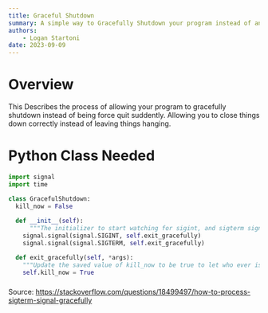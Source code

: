 ```yaml
---
title: Graceful Shutdown
summary: A simple way to Gracefully Shutdown your program instead of an instant shutdown. Allowing you to close things out. 
authors:
    - Logan Startoni
date: 2023-09-09
---
```

# Overview
This Describes the process of allowing your program to gracefully shutdown instead of being force quit suddently. Allowing you to close things down correctly instead of leaving things hanging. 

# Python Class Needed

```python
import signal
import time

class GracefulShutdown:
  kill_now = False
  
  def __init__(self):
      """The initializer to start watching for sigint, and sigterm signals."""
    signal.signal(signal.SIGINT, self.exit_gracefully)
    signal.signal(signal.SIGTERM, self.exit_gracefully)

  def exit_gracefully(self, *args):
    """Update the saved value of kill_now to be true to let who ever is watching know its time to start shutting down."""
    self.kill_now = True

```


###
Source: https://stackoverflow.com/questions/18499497/how-to-process-sigterm-signal-gracefully

